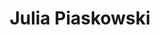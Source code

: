 ---
first_name: Julia
last_name: Piaskowski
title: Julia Piaskowski
role: Director of Statistical Programs
organizations:
- name: University of Idaho
  url: www.uidaho.edu
education:
  courses:
  - course: 'PhD Crop Science, Minor: Statistics'
    year: 2012
  - course: MS Crop Science
    year: 2008
social:
- icon: globe
  icon_pack: fas
  link: http://agstats.io
- icon: google-scholar
  icon_pack: ai
  link: https://scholar.google.com/citations?user=PMN2WZEAAAAJ&hl=en
- icon: orcid
  icon_pack: ai
  link: https://orcid.org/0000-0003-3700-0859
- icon: github
  icon_pack: fab
  link: https://github.com/IdahoAgStats
- icon: linkedin
  icon_pack: fab
  link: https://www.linkedin.com/in/julia-piaskowski-4623145a/
interests:
- reproducible research
- spatial statistics, variety testing
user_groups:
- Members
superuser: no
---